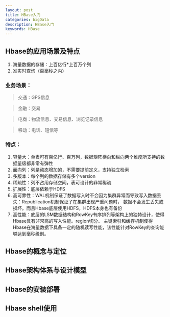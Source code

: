 ```yaml
---
layout: post
title: HBase入门
categories: bigData
description: HBase入门
keywords: HBase
---
```


## Hbase的应用场景及特点
1. 海量数据的存储：上百亿行*上百万个列
2. 准实时查询（百毫秒之内）

### 业务场景：
> 交通：GPS信息

> 金融：交易

> 电商：物流信息、交易信息、浏览记录信息

> 移动：电话、短信等	

### 特点：

1. 容量大：单表可有百亿行、百万列，数据矩阵横向和纵向两个维度所支持的数据量级都非常有弹性
2. 面向列：列是动态增加的，不需要提前定义，支持独立检索
3. 多版本：每个列的数据存储有多个version
4. 稀疏性：列不占用存储空间，表可设计的非常稀疏
5. 扩展性：底层依赖于HDFS
6. 高可靠性：WAL机制保证了数据写入时不会因为集群异常而导致写入数据丢失：Republication机制保证了在集群出现严重问题时，
		       数据不会发生丢失或损坏。而且Hbase底层使用HDFS，HDFS本身也有备份	
7. 高性能：底层的LSM数据结构和RowKey有序排列等架构上的独特设计，使得Hbase具有非常高的写入性能。region切分、
		    主键索引和缓存机制使得Hbase在海量数据下具备一定的随机读写性能，该性能针对RowKey的查询能够达到毫秒级别。	
		    						
## Hbase的概念与定位

## Hbase架构体系与设计模型

## Hbase的安装部署

## Hbase shell使用